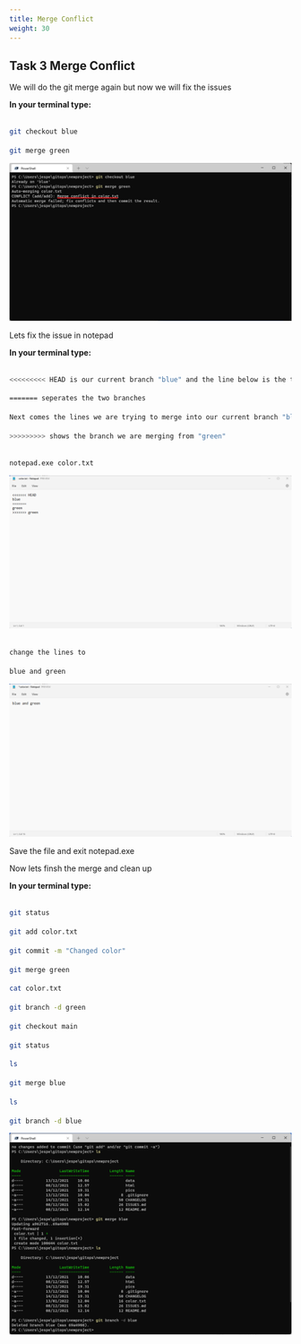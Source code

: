 ```yaml
---
title: Merge Conflict
weight: 30
---
```


## Task 3 Merge Conflict

We will do the git merge again but now we will fix the issues

__In your terminal type:__

```bash

git checkout blue

git merge green

```

![Alt text](images/005_merge_conflict.png?raw=true "Merge conflict")

Lets fix the issue in notepad

__In your terminal type:__

```bash

<<<<<<<<< HEAD is our current branch "blue" and the line below is the text we entered

======= seperates the two branches

Next comes the lines we are trying to merge into our current branch "blue"

>>>>>>>>> shows the branch we are merging from "green"

```

```bash

notepad.exe color.txt

```

![Alt text](images/006_merge_conflict_notepad.png?raw=true "Merge conflict in notepad")

```bash

change the lines to

blue and green

```

![Alt text](images/007_merge_conflict_notepad_fixed.png?raw=true "Merge conflict in notepad fixed")

Save the file and exit notepad.exe

Now lets finsh the merge and clean up

__In your terminal type:__

```bash

git status

git add color.txt

git commit -m "Changed color"

git merge green

cat color.txt

git branch -d green

git checkout main

git status

ls

git merge blue

ls

git branch -d blue

```

![Alt text](images/009_merge_conflict_finish2.png?raw=true "Merge conflict finish")

